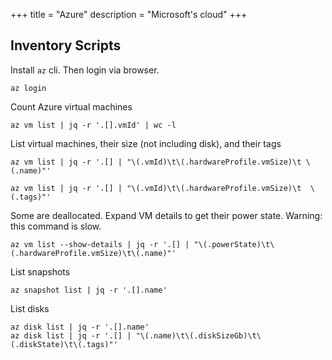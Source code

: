 +++
title = "Azure"
description = "Microsoft's cloud"
+++



## Inventory Scripts

Install `az` cli. Then login via browser.

```
az login
```

Count Azure virtual machines

```
az vm list | jq -r '.[].vmId' | wc -l
```

List virtual machines, their size (not including disk), and their tags

```
az vm list | jq -r '.[] | "\(.vmId)\t\(.hardwareProfile.vmSize)\t \(.name)"'

az vm list | jq -r '.[] | "\(.vmId)\t\(.hardwareProfile.vmSize)\t  \(.tags)"'
```

Some are deallocated. Expand VM details to get their power state. Warning:
this command is slow.

```
az vm list --show-details | jq -r '.[] | "\(.powerState)\t\(.hardwareProfile.vmSize)\t\(.name)"'
```

List snapshots

```
az snapshot list | jq -r '.[].name'
```

List disks

```
az disk list | jq -r '.[].name'
az disk list | jq -r '.[] | "\(.name)\t\(.diskSizeGb)\t\(.diskState)\t\(.tags)"'
```

